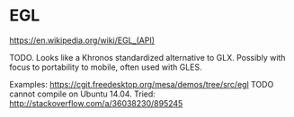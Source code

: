 # EGL

<https://en.wikipedia.org/wiki/EGL_(API)>

TODO. Looks like a Khronos standardized alternative to GLX. Possibly with focus to portability to mobile, often used with GLES.

Examples: <https://cgit.freedesktop.org/mesa/demos/tree/src/egl> TODO cannot compile on Ubuntu 14.04. Tried: <http://stackoverflow.com/a/36038230/895245>
